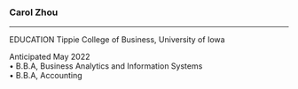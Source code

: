### **Carol Zhou**
-----------------------------
EDUCATION
Tippie College of Business, University of Iowa       <p> Anticipated May 2022
<br/>
•	B.B.A, Business Analytics and Information Systems
<br/>
•	B.B.A, Accounting 

<!--
**XiaoxueZhou/xiaoxuezhou** is a ✨ _special_ ✨ repository because its `README.md` (this file) appears on your GitHub profile.

Here are some ideas to get you started:

- 🔭 I’m currently working on ...
- 🌱 I’m currently learning ...
- 👯 I’m looking to collaborate on ...
- 🤔 I’m looking for help with ...
- 💬 Ask me about ...
- 📫 How to reach me: ...
- 😄 Pronouns: ...
- ⚡ Fun fact: ...
-->
